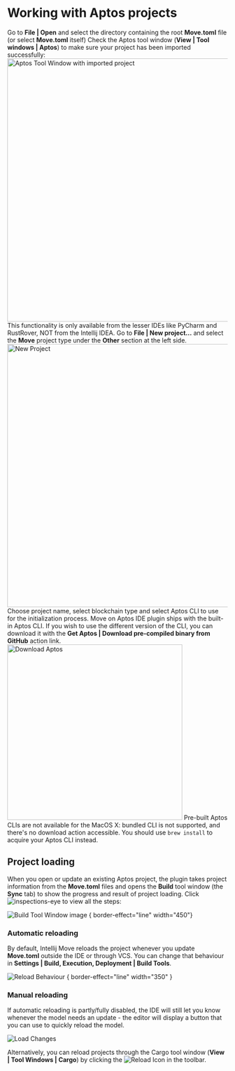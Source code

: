 # Working with Aptos projects

<procedure title="Open an existing Aptos project" id="open_existing_aptos_project">
<step>Go to <b>File | Open</b> and select the directory containing the root <b>Move.toml</b> file 
(or select <b>Move.toml</b> itself)
</step>
<step>Check the Aptos tool window (<b>View | Tool windows | Aptos</b>) to make sure your project has been imported successfully:
<img src="opened_project.png" alt="Aptos Tool Window with imported project" border-effect="line" width="600" />
</step>
</procedure>

<procedure title="Create new Aptos project" id="create_new_aptos_project">
<note>This functionality is only available from the lesser IDEs like PyCharm and RustRover, NOT from the Intellij IDEA.</note>
<step>
Go to <b>File | New project...</b> and select the <b>Move</b> project type under the <b>Other</b> section at the left side.
<img src="new_project.png" alt="New Project" width="600" border-effect="line" />
</step>
<step>
Choose project name, select blockchain type and select Aptos CLI to use for the initialization process. 
Move on Aptos IDE plugin ships with the built-in Aptos CLI. If you wish to use the different version of the CLI, 
you can download it with the <b>Get Aptos | Download pre-compiled binary from GitHub</b> action link.
<img src="download_aptos.gif" alt="Download Aptos" border-effect="line" width="400" />
<note>Pre-built Aptos CLIs are not available for the MacOS X: bundled CLI is not supported, and there's no download action accessible. 
You should use <code>brew install</code> to acquire your Aptos CLI instead.</note>
</step>
</procedure>

## Project loading

When you open or update an existing Aptos project, the plugin takes project information from the **Move.toml** files 
and opens the **Build** tool window (the **Sync** tab) to show the progress and result of project loading. 
Click ![inspections-eye](inspectionsEye.svg) to view all the steps:

![Build Tool Window image](build_sync.png) { border-effect="line" width="450"}

### Automatic reloading

By default, Intellij Move reloads the project whenever you update **Move.toml** outside the IDE or through VCS. 
You can change that behaviour in **Settings | Build, Execution, Deployment | Build Tools**.

![Reload Behaviour](reload_behaviour.png) { border-effect="line" width="350" }

### Manual reloading

If automatic reloading is partly/fully disabled, the IDE will still let you know whenever 
the model needs an update - the editor will display a button that you can use to quickly reload the model.

![Load Changes](load_changes.gif)

Alternatively, you can reload projects through the Cargo tool window (**View | Tool Windows | Cargo**) 
by clicking the ![Reload Icon](refresh.svg) in the toolbar.

